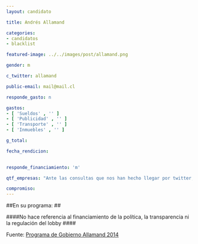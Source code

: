 ```yaml
---
layout: candidato

title: Andrés Allamand

categories: 
- candidatos
- blacklist

featured-image: ../../images/post/allamand.png

gender: m

c_twitter: allamand

public-email: mail@mail.cl

responde_gasto: n

gastos:
- [ 'Sueldos' , '' ]
- [ 'Publicidad' , '' ]
- [ 'Transporte' , '' ]
- [ 'Inmuebles' , '' ]

g_total:

fecha_rendicion:

 
responde_financiamiento: 'm'

qtf_empresas: "Ante las consultas que nos han hecho llegar por twitter, la respuesta sobre el tópico específico es la siguiente: Tal como mandata la Ley sobre Transparencia, Límite y Control del Gasto Electoral, rendiremos las cuentas correspondientes ante el Servel de los ingresos y gastos de campaña, al término de la elección."

compromiso:
---
```


##En su programa: ##

####No hace referencia al financiamiento de la política, la transparencia ni la regulación del lobby ####

Fuente: <a href="http://www.proyectoallamand.cl/wp-content/uploads/2013/06/4_ejes_16_propuestas.pdf" target='_blank'>Programa de Gobierno Allamand 2014</a><!-- [Programa de Gobierno Allamand 2014][prog] --> 



[prog]:http://www.proyectoallamand.cl/wp-content/uploads/2013/06/4_ejes_16_propuestas.pdf
